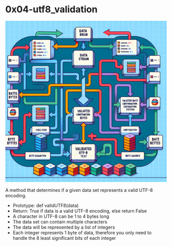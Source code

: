 # 0x04-utf8_validation
<img src="./image.png" />
<article>
  <p>
    A method that determines if a given data set represents a valid UTF-8 encoding.
  </p>
  <ul>
    <li>
      Prototype: def validUTF8(data)
    </li>
    <li>
      Return: True if data is a valid UTF-8 encoding, else return False
    </li>
    <li>
      A character in UTF-8 can be 1 to 4 bytes long
    </li>
    <li>
      The data set can contain multiple characters
    </li>
    <li>
      The data will be represented by a list of integers
    </li>
    <li>
      Each integer represents 1 byte of data, therefore you only need to handle the 8 least significant bits of each integer
    </li>
  </ul>
</article>
